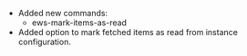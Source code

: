- Added new commands:
  - ews-mark-items-as-read
- Added option to mark fetched items as read from instance configuration. 